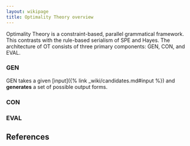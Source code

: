 ```yaml
---
layout: wikipage
title: Optimality Theory overview
---
```


Optimality Theory is a constraint-based, parallel grammatical framework. This contrasts with the rule-based serialism of SPE and Hayes. The architecture of OT consists of three primary components: GEN, CON, and EVAL.

### GEN

GEN takes a given [input]({% link _wiki/candidates.md#input %}) and **generates** a set of possible output forms. 

### CON

### EVAL


## References